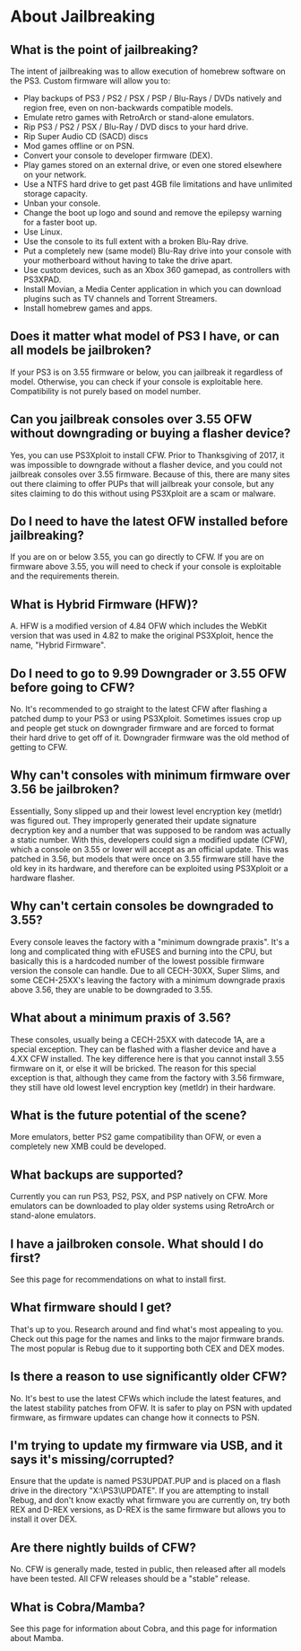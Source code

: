 # About Jailbreaking

## **What is the point of jailbreaking?**

The intent of jailbreaking was to allow execution of homebrew software on the PS3. Custom firmware will allow you to:

* Play backups of PS3 / PS2 / PSX / PSP / Blu-Rays / DVDs natively and region free, even on non-backwards compatible models.
* Emulate retro games with RetroArch or stand-alone emulators.
* Rip PS3 / PS2 / PSX / Blu-Ray / DVD discs to your hard drive.
* Rip Super Audio CD \(SACD\) discs
* Mod games offline or on PSN.
* Convert your console to developer firmware \(DEX\).
* Play games stored on an external drive, or even one stored elsewhere on your network.
* Use a NTFS hard drive to get past 4GB file limitations and have unlimited storage capacity.
* Unban your console.
* Change the boot up logo and sound and remove the epilepsy warning for a faster boot up.
* Use Linux.
* Use the console to its full extent with a broken Blu-Ray drive.
* Put a completely new \(same model\) Blu-Ray drive into your console with your motherboard without having to take the drive apart.
* Use custom devices, such as an Xbox 360 gamepad, as controllers with PS3XPAD.
* Install Movian, a Media Center application in which you can download plugins such as TV channels and Torrent Streamers.
* Install homebrew games and apps.

## **Does it matter what model of PS3 I have, or can all models be jailbroken?**

If your PS3 is on 3.55 firmware or below, you can jailbreak it regardless of model. Otherwise, you can check if your console is exploitable here. Compatibility is not purely based on model number.

## **Can you jailbreak consoles over 3.55 OFW without downgrading or buying a flasher device?**

Yes, you can use PS3Xploit to install CFW. Prior to Thanksgiving of 2017, it was impossible to downgrade without a flasher device, and you could not jailbreak consoles over 3.55 firmware. Because of this, there are many sites out there claiming to offer PUPs that will jailbreak your console, but any sites claiming to do this without using PS3Xploit are a scam or malware.

## **Do I need to have the latest OFW installed before jailbreaking?**

If you are on or below 3.55, you can go directly to CFW. If you are on firmware above 3.55, you will need to check if your console is exploitable and the requirements therein.

## **What is Hybrid Firmware \(HFW\)?**

A. HFW is a modified version of 4.84 OFW which includes the WebKit version that was used in 4.82 to make the original PS3Xploit, hence the name, "Hybrid Firmware".

## **Do I need to go to 9.99 Downgrader or 3.55 OFW before going to CFW?**

No. It's recommended to go straight to the latest CFW after flashing a patched dump to your PS3 or using PS3Xploit. Sometimes issues crop up and people get stuck on downgrader firmware and are forced to format their hard drive to get off of it. Downgrader firmware was the old method of getting to CFW.

## **Why can't consoles with minimum firmware over 3.56 be jailbroken?**

Essentially, Sony slipped up and their lowest level encryption key \(metldr\) was figured out. They improperly generated their update signature decryption key and a number that was supposed to be random was actually a static number. With this, developers could sign a modified update \(CFW\), which a console on 3.55 or lower will accept as an official update. This was patched in 3.56, but models that were once on 3.55 firmware still have the old key in its hardware, and therefore can be exploited using PS3Xploit or a hardware flasher.

## **Why can't certain consoles be downgraded to 3.55?**

Every console leaves the factory with a "minimum downgrade praxis". It's a long and complicated thing with eFUSES and burning into the CPU, but basically this is a hardcoded number of the lowest possible firmware version the console can handle. Due to all CECH-30XX, Super Slims, and some CECH-25XX's leaving the factory with a minimum downgrade praxis above 3.56, they are unable to be downgraded to 3.55.

## **What about a minimum praxis of 3.56?**

These consoles, usually being a CECH-25XX with datecode 1A, are a special exception. They can be flashed with a flasher device and have a 4.XX CFW installed. The key difference here is that you cannot install 3.55 firmware on it, or else it will be bricked. The reason for this special exception is that, although they came from the factory with 3.56 firmware, they still have old lowest level encryption key \(metldr\) in their hardware.

## **What is the future potential of the scene?**

More emulators, better PS2 game compatibility than OFW, or even a completely new XMB could be developed.

## **What backups are supported?**

Currently you can run PS3, PS2, PSX, and PSP natively on CFW. More emulators can be downloaded to play older systems using RetroArch or stand-alone emulators.

## **I have a jailbroken console. What should I do first?**

See this page for recommendations on what to install first.

## **What firmware should I get?**

That's up to you. Research around and find what's most appealing to you. Check out this page for the names and links to the major firmware brands. The most popular is Rebug due to it supporting both CEX and DEX modes.

## **Is there a reason to use significantly older CFW?**

No. It's best to use the latest CFWs which include the latest features, and the latest stability patches from OFW. It is safer to play on PSN with updated firmware, as firmware updates can change how it connects to PSN.

## **I'm trying to update my firmware via USB, and it says it's missing/corrupted?**

Ensure that the update is named PS3UPDAT.PUP and is placed on a flash drive in the directory "X:\PS3\UPDATE\". If you are attempting to install Rebug, and don't know exactly what firmware you are currently on, try both REX and D-REX versions, as D-REX is the same firmware but allows you to install it over DEX.

## **Are there nightly builds of CFW?**

No. CFW is generally made, tested in public, then released after all models have been tested. All CFW releases should be a "stable" release.

## **What is Cobra/Mamba?**

See this page for information about Cobra, and this page for information about Mamba.

